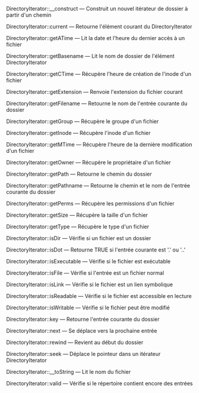 

DirectoryIterator::__construct — Construit un nouvel itérateur de dossier à partir d'un chemin

DirectoryIterator::current — Retourne l'élément courant du DirectoryIterator

DirectoryIterator::getATime — Lit la date et l'heure du dernier accès à un fichier

DirectoryIterator::getBasename — Lit le nom de dossier de l'élément DirectoryIterator

DirectoryIterator::getCTime — Récupère l'heure de création de l'inode d'un fichier

DirectoryIterator::getExtension — Renvoie l'extension du fichier courant

DirectoryIterator::getFilename — Retourne le nom de l'entrée courante du dossier

DirectoryIterator::getGroup — Récupère le groupe d'un fichier

DirectoryIterator::getInode — Récupère l'inode d'un fichier

DirectoryIterator::getMTime — Récupère l'heure de la dernière modification d'un fichier

DirectoryIterator::getOwner — Récupère le propriétaire d'un fichier

DirectoryIterator::getPath — Retourne le chemin du dossier

DirectoryIterator::getPathname — Retourne le chemin et le nom de l'entrée courante du dossier

DirectoryIterator::getPerms — Récupère les permissions d'un fichier

DirectoryIterator::getSize — Récupère la taille d'un fichier

DirectoryIterator::getType — Récupère le type d'un fichier

DirectoryIterator::isDir — Vérifie si un fichier est un dossier

DirectoryIterator::isDot — Retourne TRUE si l'entrée courante est '.' ou '..'

DirectoryIterator::isExecutable — Vérifie si le fichier est exécutable

DirectoryIterator::isFile — Vérifie si l'entrée est un fichier normal

DirectoryIterator::isLink — Vérifie si le fichier est un lien symbolique

DirectoryIterator::isReadable — Vérifie si le fichier est accessible en lecture

DirectoryIterator::isWritable — Vérifie si le fichier peut être modifié

DirectoryIterator::key — Retourne l'entrée courante du dossier

DirectoryIterator::next — Se déplace vers la prochaine entrée

DirectoryIterator::rewind — Revient au début du dossier

DirectoryIterator::seek — Déplace le pointeur dans un itérateur DirectoryIterator

DirectoryIterator::__toString — Lit le nom du fichier

DirectoryIterator::valid — Vérifie si le répertoire contient encore des entrées

